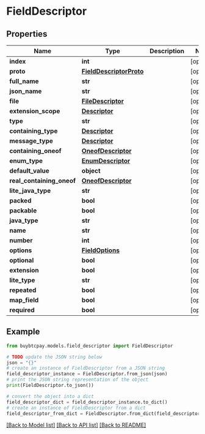 # FieldDescriptor


## Properties

Name | Type | Description | Notes
------------ | ------------- | ------------- | -------------
**index** | **int** |  | [optional] 
**proto** | [**FieldDescriptorProto**](FieldDescriptorProto.md) |  | [optional] 
**full_name** | **str** |  | [optional] 
**json_name** | **str** |  | [optional] 
**file** | [**FileDescriptor**](FileDescriptor.md) |  | [optional] 
**extension_scope** | [**Descriptor**](Descriptor.md) |  | [optional] 
**type** | **str** |  | [optional] 
**containing_type** | [**Descriptor**](Descriptor.md) |  | [optional] 
**message_type** | [**Descriptor**](Descriptor.md) |  | [optional] 
**containing_oneof** | [**OneofDescriptor**](OneofDescriptor.md) |  | [optional] 
**enum_type** | [**EnumDescriptor**](EnumDescriptor.md) |  | [optional] 
**default_value** | **object** |  | [optional] 
**real_containing_oneof** | [**OneofDescriptor**](OneofDescriptor.md) |  | [optional] 
**lite_java_type** | **str** |  | [optional] 
**packed** | **bool** |  | [optional] 
**packable** | **bool** |  | [optional] 
**java_type** | **str** |  | [optional] 
**name** | **str** |  | [optional] 
**number** | **int** |  | [optional] 
**options** | [**FieldOptions**](FieldOptions.md) |  | [optional] 
**optional** | **bool** |  | [optional] 
**extension** | **bool** |  | [optional] 
**lite_type** | **str** |  | [optional] 
**repeated** | **bool** |  | [optional] 
**map_field** | **bool** |  | [optional] 
**required** | **bool** |  | [optional] 

## Example

```python
from buybtcpay.models.field_descriptor import FieldDescriptor

# TODO update the JSON string below
json = "{}"
# create an instance of FieldDescriptor from a JSON string
field_descriptor_instance = FieldDescriptor.from_json(json)
# print the JSON string representation of the object
print(FieldDescriptor.to_json())

# convert the object into a dict
field_descriptor_dict = field_descriptor_instance.to_dict()
# create an instance of FieldDescriptor from a dict
field_descriptor_from_dict = FieldDescriptor.from_dict(field_descriptor_dict)
```
[[Back to Model list]](../README.md#documentation-for-models) [[Back to API list]](../README.md#documentation-for-api-endpoints) [[Back to README]](../README.md)


